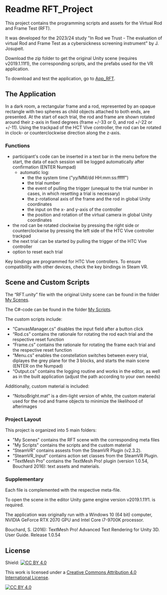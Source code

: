 # Readme RFT_Project

This project contains the programming scripts and assets for the Virtual Rod and Frame Test (RFT). 

It was developed for the 2023/24 study "In Rod we Trust - The evaluation of virtual Rod and Frame Test as a cybersickness screening instrument" by J. Josupeit.

Download the zip folder to get the original Unity scene (requires v2019.1.11f1), the corresponding scripts, and the prefabs used for the VR application.

To download and test the application, go to [App_RFT](https://github.com/JudiJ/App_RFT).

## The Application
In a dark room, a rectangular frame and a rod, represented by an opaque rectangle with two spheres as child objects attached to both ends, are presented.
At the start of each trial, the rod and frame are shown rotated around their z-axis in fixed degrees (frame +/-33 or 0, and rod +/-22 or +/-11). Using the trackpad of the HCT Vive controller, the rod can be rotated in clock- or counterclockwise direction along the z-axis. 

### Functions
- participant's code can be inserted in a text bar in the menu before the start, the data of each session will be logged automatically after confirmation (ENTER Numpad)
  - automatic log:
     - the the system time ("yy/MM/dd HH:mm:ss:fffff")
     - the trial number
     - the event of pulling the trigger (unequal to the trial number in cases, in which resetting a trial is necessary)
     - the z-rotational axis of the frame and the rod in global Unity coordinates
     - the input on the x- and y-axis of the controller
     - the position and rotation of the virtual camera in global Unity coordinates
- the rod can be rotated clockwise by pressing the right side or counterclockwise by pressing the left side of the HTC Vive controller trackpad
- the next trial can be started by pulling the trigger of the HTC Vive controller
- option to reset each trial

Key bindings are programmed for HTC Vive controllers. To ensure compatibility with other devices, check the key bindings in Steam VR. 

## Scene and Custom Scripts
The “RFT.unity” file with the original Unity scene can be found in the folder [My Scenes](https://github.com/JudiJ/RFT_Project/tree/main/My%20Scenes). 

The C#-code can be found in the folder [My Scripts](https://github.com/JudiJ/RFT_Project/tree/main/My%20Scripts). 

The custom scripts include: 
- “CanvasManager.cs” disables the input field after a button click
- “Rod.cs”  contains the rationale for rotating the rod each trial and the respective reset function
- “Frame.cs” contains the rationale for rotating the frame each trial and the respective reset function
- “Menu.cs” enables the constellation switches between every trial, diplayes the grey plane for the 3 blocks, and starts the main scene (ENTER on the Numpad) 
- “Output.cs” contains the logging routine and works in the editor, as well as in the built application (adjust the path according to your own needs)

Additionally, custom material is included: 
- “NotsoBright.mat” is a dim-light version of white, the custom material used for the rod and frame objects to minimize the likelihood of afterimages

### Project Layout
This project is organized into 5 main folders:
- "My Scenes" contains the RFT scene with the corresponding meta files
- "My Scripts" contains the scripts and the custom material
- “SteamVR” contains assests from the SteamVR Plugin (v2.3.2).
- “SteamVR_Input” contains action set classes from the SteamVR Plugin. 
- “TextMesh Pro” contains the TextMesh Pro! plugin (version 1.0.54, Bouchard 2016): text assets and materials.

### Supplementary
Each file is complemented with the respective meta-file.

To open the scene in the editor Unity game engine version v2019.1.11f1. is required. 

The application was originally run with a Windows 10 (64 bit) computer, NVIDIA GeForce RTX 2070 GPU and Intel Core i7-9700K processor.

Bouchard, S. (2016): TextMesh Pro! Advanced Text Rendering for Unity 3D. User Guide. Release 1.0.54

## License
Shield: [![CC BY 4.0][cc-by-shield]][cc-by]

This work is licensed under a
[Creative Commons Attribution 4.0 International License][cc-by].

[![CC BY 4.0][cc-by-image]][cc-by]

[cc-by]: http://creativecommons.org/licenses/by/4.0/
[cc-by-image]: https://i.creativecommons.org/l/by/4.0/88x31.png
[cc-by-shield]: https://img.shields.io/badge/License-CC%20BY%204.0-lightgrey.svg
